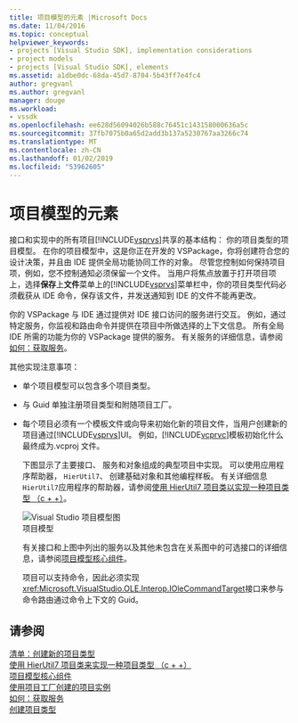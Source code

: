 ```yaml
---
title: 项目模型的元素 |Microsoft Docs
ms.date: 11/04/2016
ms.topic: conceptual
helpviewer_keywords:
- projects [Visual Studio SDK], implementation considerations
- project models
- projects [Visual Studio SDK], elements
ms.assetid: a1dbe0dc-68da-45d7-8704-5b43ff7e4fc4
author: gregvanl
ms.author: gregvanl
manager: douge
ms.workload:
- vssdk
ms.openlocfilehash: ee628d56094026b588c76451c143158000636a5c
ms.sourcegitcommit: 37fb7075b0a65d2add3b137a5230767aa3266c74
ms.translationtype: MT
ms.contentlocale: zh-CN
ms.lasthandoff: 01/02/2019
ms.locfileid: "53962605"
---
```

# <a name="elements-of-a-project-model"></a>项目模型的元素
接口和实现中的所有项目[!INCLUDE[vsprvs](../../code-quality/includes/vsprvs_md.md)]共享的基本结构： 你的项目类型的项目模型。 在你的项目模型中，这是你正在开发的 VSPackage，你将创建符合您的设计决策，并且由 IDE 提供全局功能协同工作的对象。 尽管您控制如何保持项目项，例如，您不控制通知必须保留一个文件。 当用户将焦点放置于打开项目项上，选择**保存**上**文件**菜单上的[!INCLUDE[vsprvs](../../code-quality/includes/vsprvs_md.md)]菜单栏中，你的项目类型代码必须截获从 IDE 命令，保存该文件，并发送通知到 IDE 的文件不能再更改。  
  
 你的 VSPackage 与 IDE 通过提供对 IDE 接口访问的服务进行交互。 例如，通过特定服务，你监视和路由命令并提供在项目中所做选择的上下文信息。 所有全局 IDE 所需的功能为你的 VSPackage 提供的服务。 有关服务的详细信息，请参阅[如何：获取服务](../../extensibility/how-to-get-a-service.md)。  
  
 其他实现注意事项：  
  
- 单个项目模型可以包含多个项目类型。  
  
- 与 Guid 单独注册项目类型和附随项目工厂。  
  
- 每个项目必须有一个模板文件或向导来初始化新的项目文件，当用户创建新的项目通过[!INCLUDE[vsprvs](../../code-quality/includes/vsprvs_md.md)]UI。 例如，[!INCLUDE[vcprvc](../../code-quality/includes/vcprvc_md.md)]模板初始化什么最终成为.vcproj 文件。  
  
  下图显示了主要接口、 服务和对象组成的典型项目中实现。 可以使用应用程序帮助器， `HierUtil7`、 创建基础对象和其他编程样板。 有关详细信息`HierUtil7`应用程序的帮助器，请参阅[使用 HierUtil7 项目类以实现一种项目类型 （c + +）](https://msdn.microsoft.com/library/a5c16a09-94a2-46ef-87b5-35b815e2f346)。  
  
  ![Visual Studio 项目模型图](../../extensibility/internals/media/vsprojectmodel.gif "vsProjectModel")  
  项目模型  
  
  有关接口和上图中列出的服务以及其他未包含在关系图中的可选接口的详细信息，请参阅[项目模型核心组件](../../extensibility/internals/project-model-core-components.md)。  
  
  项目可以支持命令，因此必须实现<xref:Microsoft.VisualStudio.OLE.Interop.IOleCommandTarget>接口来参与命令路由通过命令上下文的 Guid。  
  
## <a name="see-also"></a>请参阅  
 [清单：创建新的项目类型](../../extensibility/internals/checklist-creating-new-project-types.md)   
 [使用 HierUtil7 项目类来实现一种项目类型 （c + +）](https://msdn.microsoft.com/library/a5c16a09-94a2-46ef-87b5-35b815e2f346)   
 [项目模型核心组件](../../extensibility/internals/project-model-core-components.md)   
 [使用项目工厂创建的项目实例](../../extensibility/internals/creating-project-instances-by-using-project-factories.md)   
 [如何：获取服务](../../extensibility/how-to-get-a-service.md)   
 [创建项目类型](../../extensibility/internals/creating-project-types.md)
